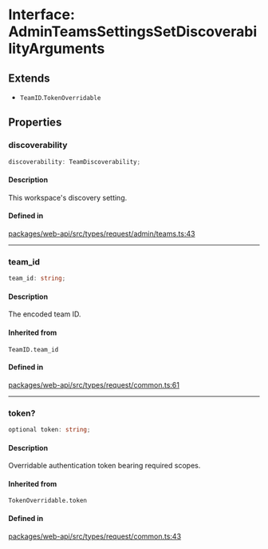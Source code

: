 # Interface: AdminTeamsSettingsSetDiscoverabilityArguments

## Extends

- `TeamID`.`TokenOverridable`

## Properties

### discoverability

```ts
discoverability: TeamDiscoverability;
```

#### Description

This workspace's discovery setting.

#### Defined in

[packages/web-api/src/types/request/admin/teams.ts:43](https://github.com/slackapi/node-slack-sdk/blob/7b348598b763c2b7545d1042b5f0429775cfa62c/packages/web-api/src/types/request/admin/teams.ts#L43)

***

### team\_id

```ts
team_id: string;
```

#### Description

The encoded team ID.

#### Inherited from

`TeamID.team_id`

#### Defined in

[packages/web-api/src/types/request/common.ts:61](https://github.com/slackapi/node-slack-sdk/blob/7b348598b763c2b7545d1042b5f0429775cfa62c/packages/web-api/src/types/request/common.ts#L61)

***

### token?

```ts
optional token: string;
```

#### Description

Overridable authentication token bearing required scopes.

#### Inherited from

`TokenOverridable.token`

#### Defined in

[packages/web-api/src/types/request/common.ts:43](https://github.com/slackapi/node-slack-sdk/blob/7b348598b763c2b7545d1042b5f0429775cfa62c/packages/web-api/src/types/request/common.ts#L43)
